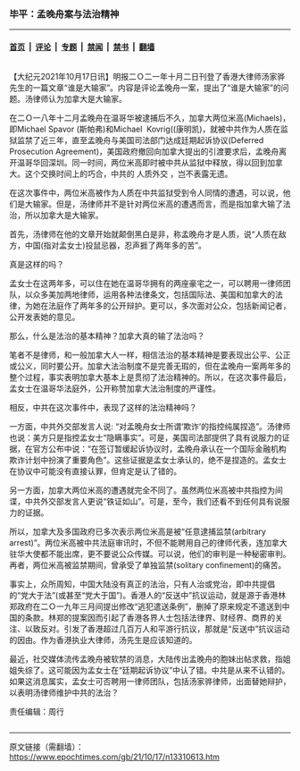 ### 毕平：孟晚舟案与法治精神 

---

#### [首页](../../../..?n13310613) &nbsp;|&nbsp; [评论](../../../../../epoch-comment?n13310613) &nbsp;|&nbsp; [专题](../../../../../epoch-special?n13310613) &nbsp;|&nbsp; [禁闻](../../../../../epoch-news?n13310613) &nbsp;|&nbsp; [禁书](../../../../../books?n13310613) &nbsp;|&nbsp; [翻墙](https://github.com/gfw-breaker/nogfw/blob/master/README.md?n13310613)


<div class="column" id="artbody" itemprop="articleBody">
 <!-- article content begin -->
 <p>
  【大纪元2021年10月17日讯】明报二Ｏ二一年十月二日刊登了香港大律师汤家骅先生的一篇文章“谁是大输家”。内容是评论孟晚舟一案，提出了“谁是大输家”的问题。汤律师认为加拿大是大输家。
 </p>
 <p>
  在二Ｏ一八年十二月孟晚舟在温哥华被逮捕后不久，加拿大两位米高(Michaels)，即Michael Spavor (斯帕弗)和Michael  Kovrig((康明凯)，就被中共作为人质在监狱监禁了近三年，直至孟晚舟与美国司法部门达成廷期起诉协议(Deferred Prosecution Agreement)，美国政府撤回向加拿大提出的引渡要求后，孟晚舟离开温哥华回深圳。同一时间，两位米高即时被中共从监狱中释放，得以回到加拿大。这个交换时间上的巧合，中共的
  <ok href="https://www.epochtimes.com/gb/tag/%E4%BA%BA%E8%B4%A8%E5%A4%96%E4%BA%A4.html">
   人质外交
  </ok>
  ，岂不表露无遗。
 </p>
 <p>
  在这次事件中，两位米高被作为人质在中共监狱受到令人同情的遭遇，可以说，他们是大输家。但是，汤律师并不是针对两位米高的遭遇而言，而是指加拿大输了法治，所以加拿大是大输家。
 </p>
 <p>
  首先，汤律师在他的文章开始就颠倒黑白是非，称孟晚舟才是人质，说“人质在敌方，中国(指对孟女士)投鼠忌器，忍声捱了两年多的苦”。
 </p>
 <p>
  真是这样的吗？
 </p>
 <p>
  孟女士在这两年多，可以住在她在温哥华拥有的两座豪宅之一，可以聘用一律师团队，以众多美加两地律师，运用各种法律条文，包括国际法、美国和加拿大的法律，为她在法庭作了两年多的公开辩护。更可以，多次面对公众，包括新闻记者，公开发表她的意见。
 </p>
 <p>
  那么，什么是法治的基本精神？加拿大真的输了法治吗？
 </p>
 <p>
  笔者不是律师，和一般加拿大人一样，相信法治的基本精神是要表现出公平、公正或公义，同时要公开。加拿大法治制度不是完善无瑕的，但在孟晚舟一案两年多的整个过程，事实表明加拿大基本上是贯彻了法治精神的。所以，在这次事件最后，孟女士在温哥华法庭外，公开称赞加拿大法治制度的严谨性。
 </p>
 <p>
  相反，中共在这次事件中，表现了这样的法治精神吗？
 </p>
 <p>
  一方面，中共外交部发言人说: “对孟晚舟女士所谓‘欺诈’的指控纯属捏造”。汤律师也说：美方只是指控孟女士“隐瞒事实”。可是，美国司法部提供了具有说服力的证据，在官方公布中说：“在签订暂缓起诉协议时，孟晚舟承认在一个国际金融机构欺诈计划中扮演了重要角色”。这些证据是孟女士承认的，绝不是捏造的。孟女士在协议中可能没有直接认罪，但肯定是认了错的。
 </p>
 <p>
  另一方面，加拿大两位米高的遭遇就完全不同了。虽然两位米高被中共指控为间谍，中共外交部发言人更说“铁证如山”。可是，至今，我们还看不到任何具有说服力的证据。
 </p>
 <p>
  所以，加拿大及多国政府已多次表示两位米高是被“任意逮捕监禁(arbitrary arrest)”。两位米高被中共法庭审讯时，不但不能聘用自己的律师代表，连加拿大驻华大使都不能出席，更不要说公众传媒。可以说，他们的审判是一种秘密审判。再者，两位米高被监禁期间，曾承受了单独监禁(solitary confinement)的痛苦。
 </p>
 <p>
  事实上，众所周知，中国大陆没有真正的法治，只有人治或党治，即中共提倡的“党大于法”(或甚至“党大于国”)。香港人的“反送中”抗议运动，就是源于香港林郑政府在二Ｏ一九年三月间提出修改“逃犯遣送条例”，删掉了原来规定不遣送到中国的条款。林郑的提案因而引起了香港各界人士包括法律界、财经界、商界的关注、以致反对。引发了香港超过几百万人和平游行抗议，那就是“反送中”抗议运动的因由。作为香港执业大律师，汤先生是应该知道的。
 </p>
 <p>
  最近，社交媒体流传孟晚舟被软禁的消息，大陆传出孟晚舟的胞妹出帖求救，指姐姐失综了。这可能因为孟女士在“廷期起诉协议”中认了错。中共是从来不认错的。如果这消息属实，孟女士可否聘用一律师团队，包括汤家骅律师，出面替她辩护，以表明汤律师维护中共的法治？
 </p>
 <p>
  责任编辑：周行
 </p>
 <!-- article content end -->
</div>


---

原文链接（需翻墙）：https://www.epochtimes.com/gb/21/10/17/n13310613.htm